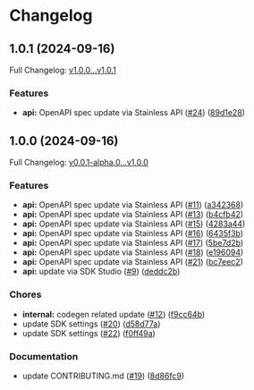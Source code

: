 # Changelog

## 1.0.1 (2024-09-16)

Full Changelog: [v1.0.0...v1.0.1](https://github.com/lumalabs/lumaai-node/compare/v1.0.0...v1.0.1)

### Features

* **api:** OpenAPI spec update via Stainless API ([#24](https://github.com/lumalabs/lumaai-node/issues/24)) ([89d1e28](https://github.com/lumalabs/lumaai-node/commit/89d1e28c1bf5e75c4917ee5feeaf20e9812e1237))

## 1.0.0 (2024-09-16)

Full Changelog: [v0.0.1-alpha.0...v1.0.0](https://github.com/lumalabs/lumaai-node/compare/v0.0.1-alpha.0...v1.0.0)

### Features

* **api:** OpenAPI spec update via Stainless API ([#11](https://github.com/lumalabs/lumaai-node/issues/11)) ([a342368](https://github.com/lumalabs/lumaai-node/commit/a3423681294f753fbe648f5384f9b17a4f87366d))
* **api:** OpenAPI spec update via Stainless API ([#13](https://github.com/lumalabs/lumaai-node/issues/13)) ([b4cfb42](https://github.com/lumalabs/lumaai-node/commit/b4cfb42beb0d18067d672561476eb0b55703791b))
* **api:** OpenAPI spec update via Stainless API ([#15](https://github.com/lumalabs/lumaai-node/issues/15)) ([4283a44](https://github.com/lumalabs/lumaai-node/commit/4283a44e8e416f8f1345db81f9be6dbab02e3437))
* **api:** OpenAPI spec update via Stainless API ([#16](https://github.com/lumalabs/lumaai-node/issues/16)) ([6435f3b](https://github.com/lumalabs/lumaai-node/commit/6435f3bbe196fa255415a2a26f82092606b7fe81))
* **api:** OpenAPI spec update via Stainless API ([#17](https://github.com/lumalabs/lumaai-node/issues/17)) ([5be7d2b](https://github.com/lumalabs/lumaai-node/commit/5be7d2b40ae9b48df550c06f6938e572e081fd79))
* **api:** OpenAPI spec update via Stainless API ([#18](https://github.com/lumalabs/lumaai-node/issues/18)) ([e196094](https://github.com/lumalabs/lumaai-node/commit/e196094a3a5f12124221684ffa959733541747d2))
* **api:** OpenAPI spec update via Stainless API ([#21](https://github.com/lumalabs/lumaai-node/issues/21)) ([bc7eec2](https://github.com/lumalabs/lumaai-node/commit/bc7eec2fffb0adbc3ff58c2b7d7aa40aa686c3ed))
* **api:** update via SDK Studio ([#9](https://github.com/lumalabs/lumaai-node/issues/9)) ([deddc2b](https://github.com/lumalabs/lumaai-node/commit/deddc2b9671a48580b8c8527b1f4658779cb5358))


### Chores

* **internal:** codegen related update ([#12](https://github.com/lumalabs/lumaai-node/issues/12)) ([f9cc64b](https://github.com/lumalabs/lumaai-node/commit/f9cc64b795d5bb0d9b32fdc8e68050344d5a4c2f))
* update SDK settings ([#20](https://github.com/lumalabs/lumaai-node/issues/20)) ([d58d77a](https://github.com/lumalabs/lumaai-node/commit/d58d77afdedaf89a4fe280a25c6035a1b27a385f))
* update SDK settings ([#22](https://github.com/lumalabs/lumaai-node/issues/22)) ([f0ff49a](https://github.com/lumalabs/lumaai-node/commit/f0ff49aa30552ec90f793e44a79f4a18a5f856f0))


### Documentation

* update CONTRIBUTING.md ([#19](https://github.com/lumalabs/lumaai-node/issues/19)) ([8d86fc9](https://github.com/lumalabs/lumaai-node/commit/8d86fc980add83d9a5e0109374b0d3cd512e5ac8))
